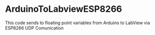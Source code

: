 # ArduinoToLabviewESP8266
This code sends to floating point variables from Arduino to LabView via ESP8266 UDP Comunication
